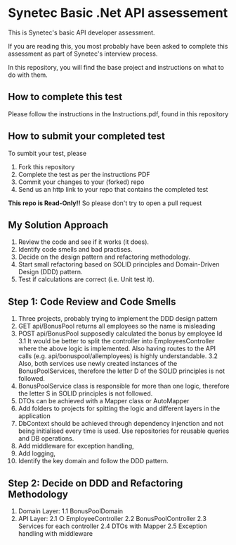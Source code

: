 # Synetec Basic .Net API assessement

This is Synetec's basic API developer assessment.

If you are reading this, you most probably have been asked to complete this assessment as part of Synetec's interview process.

In this repository, you will find the base project and instructions on what to do with them. 

## How to complete this test

Please follow the instructions in the Instructions.pdf, found in this repository

## How to submit your completed test

To sumbit your test, please 
1. Fork this repository
2. Complete the test as per the instructions PDF 
3. Commit your changes to your (forked) repo 
4. Send us an http link to your repo that contains the completed test 

**This repo is Read-Only!!** So please don't try to open a pull request

## My Solution Approach 

1. Review the code and see if it works (it does).
2. Identify code smells and bad practises.
3. Decide on the design pattern and refactoring methodology.
4. Start small refactoring based on SOLID principles and Domain-Driven Design (DDD) pattern.
5. Test if calculations are correct (i.e. Unit test it).

## Step 1: Code Review and Code Smells
1. Three projects, probably trying to implement the DDD design pattern
2. GET api/BonusPool returns all employees so the name is misleading
3. POST api/BonusPool supposedly calculated the bonus by employee Id
	3.1 It would be better to split the controller into EmployeesController where the above logic is implemented. Also having routes to the API calls (e.g. api/bonuspool/allemployees) is highly understandable.
	3.2 Also, both services use newly created instances of the BonusPoolServices, therefore the letter  D of the SOLID principles is not followed.
4. BonusPoolService class is responsible for more than one logic, therefore the letter S in SOLID principles is not followed.
5. DTOs can be achieved with a Mapper class or AutoMapper
6. Add folders to projects for spitting the logic and different layers in the application
7. DbContext should be achieved through dependency injenction and not being initialised every time is used. Use repositories for reusable queries and DB operations.
8. Add middleware for exception handling,
9. Add logging,
10. Identify the key domain and follow the DDD pattern.

## Step 2: Decide on DDD and Refactoring Methodology
1. Domain Layer:
	1.1 BonusPoolDomain
2. API Layer:
	2.1 ○ EmployeeController
	2.2 BonusPoolController
	2.3 Services for each controller
	2.4 DTOs with Mapper
	2.5 Exception handling with middleware


